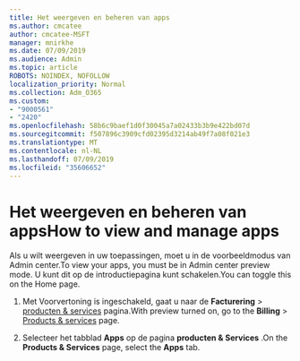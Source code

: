 ```yaml
---
title: Het weergeven en beheren van apps
ms.author: cmcatee
author: cmcatee-MSFT
manager: mnirkhe
ms.date: 07/09/2019
ms.audience: Admin
ms.topic: article
ROBOTS: NOINDEX, NOFOLLOW
localization_priority: Normal
ms.collection: Adm_O365
ms.custom:
- "9000561"
- "2420"
ms.openlocfilehash: 58b6c9baef1d0f30045a7a02433b3b9e422bd07d
ms.sourcegitcommit: f507896c3909cfd02395d3214ab49f7a08f021e3
ms.translationtype: MT
ms.contentlocale: nl-NL
ms.lasthandoff: 07/09/2019
ms.locfileid: "35606652"
---
```

# <a name="how-to-view-and-manage-apps"></a><span data-ttu-id="c5eb8-102">Het weergeven en beheren van apps</span><span class="sxs-lookup"><span data-stu-id="c5eb8-102">How to view and manage apps</span></span>

<span data-ttu-id="c5eb8-103">Als u wilt weergeven in uw toepassingen, moet u in de voorbeeldmodus van Admin center.</span><span class="sxs-lookup"><span data-stu-id="c5eb8-103">To view your apps, you must be in Admin center preview mode.</span></span>  <span data-ttu-id="c5eb8-104">U kunt dit op de introductiepagina kunt schakelen.</span><span class="sxs-lookup"><span data-stu-id="c5eb8-104">You can toggle this on the Home page.</span></span>  

1. <span data-ttu-id="c5eb8-105">Met Voorvertoning is ingeschakeld, gaat u naar de **Facturering** > [producten & services](https://go.microsoft.com/fwlink/p/?linkid=842054) pagina.</span><span class="sxs-lookup"><span data-stu-id="c5eb8-105">With preview turned on, go to the **Billing** > [Products & services](https://go.microsoft.com/fwlink/p/?linkid=842054) page.</span></span>

2. <span data-ttu-id="c5eb8-106">Selecteer het tabblad **Apps** op de pagina **producten & Services** .</span><span class="sxs-lookup"><span data-stu-id="c5eb8-106">On the **Products & Services** page, select the **Apps** tab.</span></span>